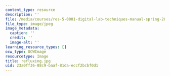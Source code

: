 ```yaml
---
content_type: resource
description: ''
file: /media/courses/res-5-0001-digital-lab-techniques-manual-spring-2007/23a0ff3688c9baaf81daeccf2bcbf0d1_refluxing.jpg
file_type: image/jpeg
image_metadata:
  caption: ''
  credit: ''
  image-alt: ''
learning_resource_types: []
ocw_type: OCWImage
resourcetype: Image
title: refluxing.jpg
uid: 23a0ff36-88c9-baaf-81da-eccf2bcbf0d1
---
```

